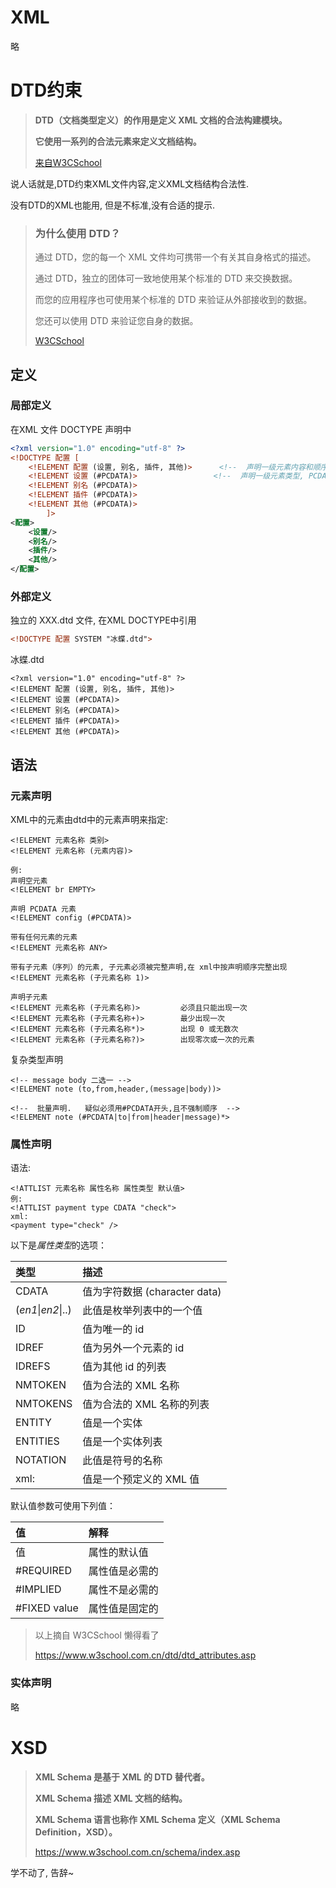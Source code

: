 # XML

略



# DTD约束

> **DTD（文档类型定义）的作用是定义 XML 文档的合法构建模块。**
>
> **它使用一系列的合法元素来定义文档结构。**
>
> [来自W3CSchool](https://www.w3school.com.cn/dtd/index.asp)

说人话就是,DTD约束XML文件内容,定义XML文档结构合法性.

没有DTD的XML也能用, 但是不标准,没有合适的提示.



> ### 为什么使用 DTD？
>
> 通过 DTD，您的每一个 XML 文件均可携带一个有关其自身格式的描述。
>
> 通过 DTD，独立的团体可一致地使用某个标准的 DTD 来交换数据。
>
> 而您的应用程序也可使用某个标准的 DTD 来验证从外部接收到的数据。
>
> 您还可以使用 DTD 来验证您自身的数据。
>
> [W3CSchool](https://www.w3school.com.cn/dtd/dtd_intro.asp)



## 定义

### 局部定义

在XML 文件 DOCTYPE 声明中

```xml
<?xml version="1.0" encoding="utf-8" ?>
<!DOCTYPE 配置 [
    <!ELEMENT 配置 (设置, 别名, 插件, 其他)>		<!--  声明一级元素内容和顺序  -->
    <!ELEMENT 设置 (#PCDATA)>					<!--  声明一级元素类型, PCDATA　可被解析(还有子元素)，　CDATA 不被解析  -->
    <!ELEMENT 别名 (#PCDATA)>
    <!ELEMENT 插件 (#PCDATA)>
    <!ELEMENT 其他 (#PCDATA)>
        ]>
<配置>
    <设置/>
    <别名/>
    <插件/>
    <其他/>
</配置>
```



### 外部定义

独立的 XXX.dtd 文件, 在XML DOCTYPE中引用

```xml
<!DOCTYPE 配置 SYSTEM "冰蝶.dtd">
```

冰蝶.dtd

```xml-dtd
<?xml version="1.0" encoding="utf-8" ?>
<!ELEMENT 配置 (设置, 别名, 插件, 其他)>
<!ELEMENT 设置 (#PCDATA)>
<!ELEMENT 别名 (#PCDATA)>
<!ELEMENT 插件 (#PCDATA)>
<!ELEMENT 其他 (#PCDATA)>
```



## 语法

### 元素声明

XML中的元素由dtd中的元素声明来指定:

```xml-dtd
<!ELEMENT 元素名称 类别>
<!ELEMENT 元素名称 (元素内容)>

例:
声明空元素
<!ELEMENT br EMPTY>

声明 PCDATA 元素
<!ELEMENT config (#PCDATA)>

带有任何元素的元素
<!ELEMENT 元素名称 ANY>

带有子元素（序列）的元素, 子元素必须被完整声明,在 xml中按声明顺序完整出现
<!ELEMENT 元素名称 (子元素名称 1)>

声明子元素
<!ELEMENT 元素名称 (子元素名称)> 		必须且只能出现一次
<!ELEMENT 元素名称 (子元素名称+)>		最少出现一次
<!ELEMENT 元素名称 (子元素名称*)>		出现 0 或无数次
<!ELEMENT 元素名称 (子元素名称?)>		出现零次或一次的元素
```



复杂类型声明

```xml-dtd
<!-- message body 二选一 -->
<!ELEMENT note (to,from,header,(message|body))>

<!--  批量声明.   疑似必须用#PCDATA开头,且不强制顺序  -->
<!ELEMENT note (#PCDATA|to|from|header|message)*>
```



### 属性声明

语法:

```xml-dtd
<!ATTLIST 元素名称 属性名称 属性类型 默认值>
例:
<!ATTLIST payment type CDATA "check">
xml:
<payment type="check" />
```

 以下是*属性类型*的选项：

| 类型               | 描述                          |
| :----------------- | :---------------------------- |
| CDATA              | 值为字符数据 (character data) |
| (*en1*\|*en2*\|..) | 此值是枚举列表中的一个值      |
| ID                 | 值为唯一的 id                 |
| IDREF              | 值为另外一个元素的 id         |
| IDREFS             | 值为其他 id 的列表            |
| NMTOKEN            | 值为合法的 XML 名称           |
| NMTOKENS           | 值为合法的 XML 名称的列表     |
| ENTITY             | 值是一个实体                  |
| ENTITIES           | 值是一个实体列表              |
| NOTATION           | 此值是符号的名称              |
| xml:               | 值是一个预定义的 XML 值       |

 默认值参数可使用下列值：

| 值           | 解释           |
| :----------- | :------------- |
| 值           | 属性的默认值   |
| #REQUIRED    | 属性值是必需的 |
| #IMPLIED     | 属性不是必需的 |
| #FIXED value | 属性值是固定的 |

> 以上摘自 W3CSchool 懒得看了
>
> https://www.w3school.com.cn/dtd/dtd_attributes.asp



### 实体声明

略





# XSD

> **XML Schema 是基于 XML 的 DTD 替代者。**
>
> **XML Schema 描述 XML 文档的结构。**
>
> **XML Schema 语言也称作 XML Schema 定义（XML Schema Definition，XSD）。**
>
> https://www.w3school.com.cn/schema/index.asp



学不动了, 告辞~